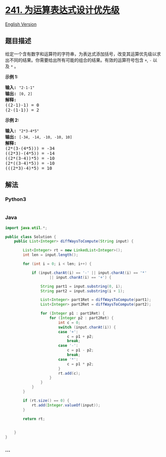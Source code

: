 # [241. 为运算表达式设计优先级](https://leetcode-cn.com/problems/different-ways-to-add-parentheses)

[English Version](/solution/0200-0299/0241.Different%20Ways%20to%20Add%20Parentheses/README_EN.md)

## 题目描述

<!-- 这里写题目描述 -->
<p>给定一个含有数字和运算符的字符串，为表达式添加括号，改变其运算优先级以求出不同的结果。你需要给出所有可能的组合的结果。有效的运算符号包含 <code>+</code>,&nbsp;<code>-</code>&nbsp;以及&nbsp;<code>*</code>&nbsp;。</p>

<p><strong>示例&nbsp;1:</strong></p>

<pre><strong>输入:</strong> <code>&quot;2-1-1&quot;</code>
<strong>输出:</strong> <code>[0, 2]</code>
<strong>解释: </strong>
((2-1)-1) = 0 
(2-(1-1)) = 2</pre>

<p><strong>示例&nbsp;2:</strong></p>

<pre><strong>输入: </strong><code>&quot;2*3-4*5&quot;</code>
<strong>输出:</strong> <code>[-34, -14, -10, -10, 10]</code>
<strong>解释: 
</strong>(2*(3-(4*5))) = -34 
((2*3)-(4*5)) = -14 
((2*(3-4))*5) = -10 
(2*((3-4)*5)) = -10 
(((2*3)-4)*5) = 10</pre>

## 解法

<!-- 这里可写通用的实现逻辑 -->

<!-- tabs:start -->

### **Python3**

<!-- 这里可写当前语言的特殊实现逻辑 -->

```python

```

### **Java**

<!-- 这里可写当前语言的特殊实现逻辑 -->

```java
import java.util.*;

public class Solution {
    public List<Integer> diffWaysToCompute(String input) {

		List<Integer> rt = new LinkedList<Integer>();
		int len = input.length();

		for (int i = 0; i < len; i++) {

			if (input.charAt(i) == '-' || input.charAt(i) == '*'
					|| input.charAt(i) == '+') {

				String part1 = input.substring(0, i);
				String part2 = input.substring(i + 1);

				List<Integer> part1Ret = diffWaysToCompute(part1);
				List<Integer> part2Ret = diffWaysToCompute(part2);

				for (Integer p1 : part1Ret) {
					for (Integer p2 : part2Ret) {
						int c = 0;
						switch (input.charAt(i)) {
						case '+':
							c = p1 + p2;
							break;
						case '-':
							c = p1 - p2;
							break;
						case '*':
							c = p1 * p2;
						}
						rt.add(c);
					}
				}
			}
		}

		if (rt.size() == 0) {
			rt.add(Integer.valueOf(input));
		}

		return rt;
	
        
    }
}
```

### **...**

```

```

<!-- tabs:end -->

